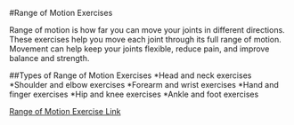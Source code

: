 #Range of Motion Exercises

Range of motion is how far you can move your joints in different directions. These exercises help you move each joint through its full range of motion. Movement can help keep your joints flexible, reduce pain, and improve balance and strength.

##Types of Range of Motion Exercises
*Head and neck exercises
*Shoulder and elbow exercises
*Forearm and wrist exercises
*Hand and finger exercises
*Hip and knee exercises
*Ankle and foot exercises

[Range of Motion Exercise Link](http://www.drugs.com/cg/active-range-of-motion-exercises.html)
